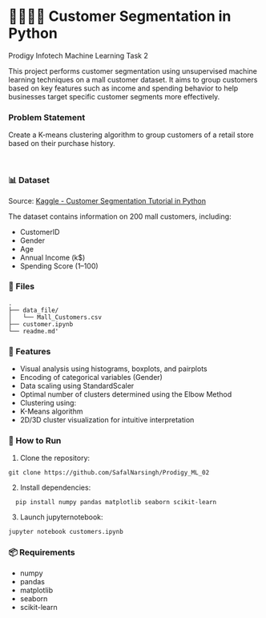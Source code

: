 # 🧍‍♂️🧍‍♀️ Customer Segmentation in Python

Prodigy Infotech Machine Learning Task 2

This project performs customer segmentation using unsupervised machine learning techniques on a mall customer dataset. It aims to group customers based on key features such as income and spending behavior to help businesses target specific customer segments more effectively.

### Problem Statement
Create a K-means clustering algorithm to group customers of a retail store based on their purchase history.

</br>

### 📊 Dataset

Source: [Kaggle - Customer Segmentation Tutorial in Python](https://www.kaggle.com/datasets/vjchoudhary7/customer-segmentation-tutorial-in-python/data)

The dataset contains information on 200 mall customers, including:

- CustomerID
- Gender
- Age
- Annual Income (k$)
- Spending Score (1–100)


### 📁 Files

```
.
├── data_file/
│   └── Mall_Customers.csv
├── customer.ipynb
└── readme.md'
```


### 🔧 Features

- Visual analysis using histograms, boxplots, and pairplots
- Encoding of categorical variables (Gender)
- Data scaling using StandardScaler
- Optimal number of clusters determined using the Elbow Method
- Clustering using:
- K-Means algorithm
- 2D/3D cluster visualization for intuitive interpretation

### 🚀 How to Run 
1. Clone the repository:
```
git clone https://github.com/SafalNarsingh/Prodigy_ML_02
```
2. Install dependencies:
 ```
   pip install numpy pandas matplotlib seaborn scikit-learn 
 ```
3. Launch jupyternotebook:
 ```
jupyter notebook customers.ipynb
 ```

### 📦 Requirements

- numpy
- pandas
- matplotlib
- seaborn
- scikit-learn
